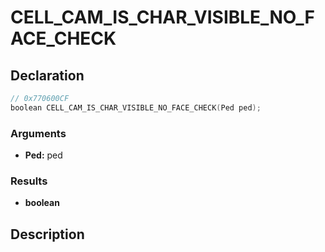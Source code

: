 # CELL_CAM_IS_CHAR_VISIBLE_NO_FACE_CHECK

## Declaration
```cpp
// 0x770600CF
boolean CELL_CAM_IS_CHAR_VISIBLE_NO_FACE_CHECK(Ped ped);
```

### Arguments
- **Ped:** ped

### Results
- **boolean**

## Description
